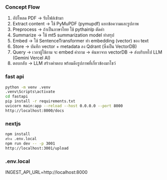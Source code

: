 ### Concept Flow
1. อัปโหลด PDF → รับไฟล์เข้ามา
2. Extract content → ใช้ PyMuPDF (pymupdf) แยกข้อความและรูปภาพ
3. Preprocess → ถ้าเป็นภาษาไทย ใช้ pythainlp ตัดคำ
4. Summarize → ใช้ mt5 summarization model ทำสรุป
5. Embed → ใช้ SentenceTransformer ทำ embedding (vector) ของ text
6. Store → บันทึก vector + metadata ลง Qdrant (ซึ่งเป็น VectorDB)
7. Query → เวลาผู้ใช้ถาม จะ embed คำถาม → ค้นหาจาก vectorDB → ส่งบริบทไป LLM (Gemini Vercel AI)
8. ตอบกลับ → LLM สร้างคำตอบ พร้อมดึงรูปภาพที่เกี่ยวข้องมาโชว์

### fast api
```bash
python -m venv .venv
.venv\Scripts\activate
cd fastapi
pip install -r requirements.txt
uvicorn main:app --reload --host 0.0.0.0 --port 8000
http://localhost:8000/docs
```
### nextjs
```bash
npm install
สร้าง .env.local
npm run dev -- -p 3001
http://localhost:3001/upload
```

### .env.local
INGEST_API_URL=http://localhost:8000